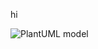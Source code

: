 


hi


![PlantUML model](http://www.plantuml.com/plantuml/png/7SZ13SCW30NGLTe1mFSUEq8sSC0A2308liNwYN9yxvirL8loIS1OFwB9sryPoKvRCaDNYCA7tkZeSREwFvV2ao0BRbHMMAlKEEjRVZoy0G00?ttt=1)
